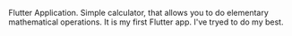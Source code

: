 Flutter Application.
Simple calculator, that allows you to do elementary mathematical operations.
It is my first Flutter app. I've tryed to do my best.
